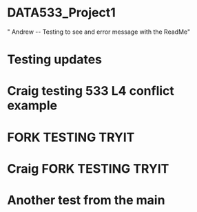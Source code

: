 # DATA533_Project1

" Andrew -- Testing to see and error message with the ReadMe" 
# Testing updates

# Craig testing 533 L4 conflict example




# FORK TESTING TRYIT
# Craig FORK TESTING TRYIT


# Another test from the main
